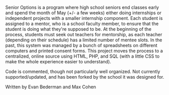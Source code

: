 Senior Options is a program where high school seniors end classes early and spend the month of May (+/- a few weeks) either doing internships or independent projects with a smaller internship component. Each student is assigned to a mentor, who is a school faculty member, to ensure that the student is doing what they're supposed to be. At the beginning of the process, students must seek out teachers for mentorship, as each teacher (depending on their schedule) has a limited number of mentee slots. In the past, this system was managed by a bunch of spreadsheets on different computers and printed consent forms. This project moves the process to a centralized, online source using HTML, PHP, and SQL (with a little CSS to make the whole experience easier to understand).

Code is commented, though not particularly well organized. Not currently supported/updated, and has been forked by the school it was designed for.

Written by Evan Bederman and Max Cohen